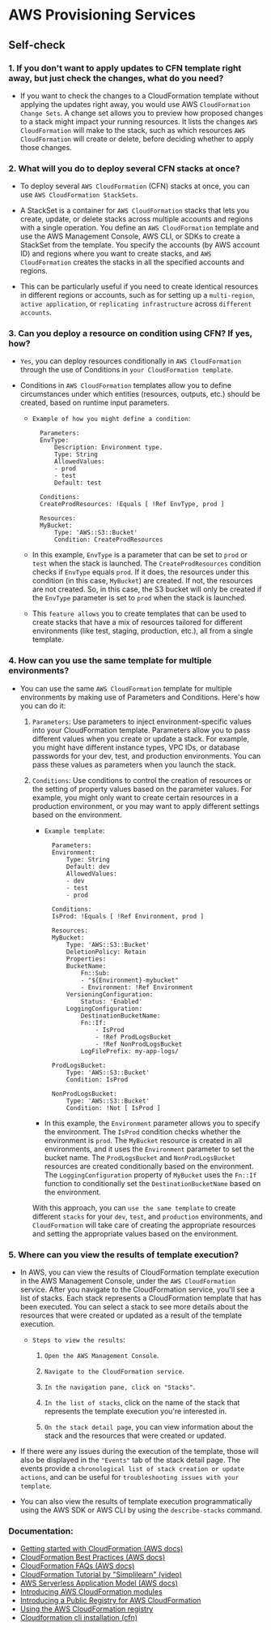 # AWS Provisioning Services

## Self-check

### 1. If you don't want to apply updates to CFN template right away, but just check the changes, what do you need?

  - If you want to check the changes to a CloudFormation template without applying the updates right away, you would use AWS `CloudFormation Change Sets`. A change set allows you to preview how proposed changes to a stack might impact your running resources. It lists the changes `AWS CloudFormation` will make to the stack, such as which resources `AWS CloudFormation` will create or delete, before deciding whether to apply those changes.

### 2. What will you do to deploy several CFN stacks at once?

  - To deploy several `AWS CloudFormation` (CFN) stacks at once, you can use `AWS CloudFormation StackSets`.

  - A StackSet is a container for `AWS CloudFormation` stacks that lets you create, update, or delete stacks across multiple accounts and regions with a single operation. You define an `AWS CloudFormation` template and use the AWS Management Console, AWS CLI, or SDKs to create a StackSet from the template. You specify the accounts (by AWS account ID) and regions where you want to create stacks, and `AWS CloudFormation` creates the stacks in all the specified accounts and regions.

  - This can be particularly useful if you need to create identical resources in different regions or accounts, such as for setting up a `multi-region`, `active application`, or `replicating infrastructure` across `different accounts`.

### 3. Can you deploy a resource on condition using CFN? If yes, how?

  - `Yes`, you can deploy resources conditionally in `AWS CloudFormation` through the use of Conditions in `your CloudFormation template`.

  - Conditions in `AWS CloudFormation` templates allow you to define circumstances under which entities (resources, outputs, etc.) should be created, based on runtime input parameters.
    - `Example of how you might define a condition`:
    
            Parameters:
            EnvType:
                Description: Environment type.
                Type: String
                AllowedValues:
                - prod
                - test
                Default: test

            Conditions: 
            CreateProdResources: !Equals [ !Ref EnvType, prod ]

            Resources: 
            MyBucket:
                Type: 'AWS::S3::Bucket'
                Condition: CreateProdResources
    
    - In this example, `EnvType` is a parameter that can be set to `prod` or `test` when the stack is launched. The `CreateProdResources` condition checks if `EnvType` equals `prod`. If it does, the resources under this condition (in this case, `MyBucket`) are created. If not, the resources are not created. So, in this case, the S3 bucket will only be created if the `EnvType` parameter is set to `prod` when the stack is launched.

    - This `feature allows` you to create templates that can be used to create stacks that have a mix of resources tailored for different environments (like test, staging, production, etc.), all from a single template.

### 4. How can you use the same template for multiple environments?

  - You can use the same `AWS CloudFormation` template for multiple environments by making use of Parameters and Conditions. Here's how you can do it:

    1) `Parameters`: Use parameters to inject environment-specific values into your CloudFormation template. Parameters allow you to pass different values when you create or update a stack. For example, you might have different instance types, VPC IDs, or database passwords for your dev, test, and production environments. You can pass these values as parameters when you launch the stack.

    2) `Conditions`: Use conditions to control the creation of resources or the setting of property values based on the parameter values. For example, you might only want to create certain resources in a production environment, or you may want to apply different settings based on the environment.

        - `Example template`:
            
                Parameters:
                Environment:
                    Type: String
                    Default: dev
                    AllowedValues: 
                    - dev
                    - test
                    - prod

                Conditions:
                IsProd: !Equals [ !Ref Environment, prod ]

                Resources:
                MyBucket:
                    Type: 'AWS::S3::Bucket'
                    DeletionPolicy: Retain
                    Properties:
                    BucketName: 
                        Fn::Sub:
                        - "${Environment}-mybucket"
                        - Environment: !Ref Environment
                    VersioningConfiguration:
                        Status: 'Enabled'
                    LoggingConfiguration:
                        DestinationBucketName: 
                        Fn::If:
                            - IsProd
                            - !Ref ProdLogsBucket
                            - !Ref NonProdLogsBucket
                        LogFilePrefix: my-app-logs/

                ProdLogsBucket:
                    Type: 'AWS::S3::Bucket'
                    Condition: IsProd

                NonProdLogsBucket:
                    Type: 'AWS::S3::Bucket'
                    Condition: !Not [ IsProd ]

        - In this example, the `Environment` parameter allows you to specify the environment. The `IsProd` condition checks whether the environment is `prod`. The `MyBucket` resource is created in all environments, and it uses the `Environment` parameter to set the bucket name. The `ProdLogsBucket` and `NonProdLogsBucket` resources are created conditionally based on the environment. The `LoggingConfiguration` property of `MyBucket` uses the `Fn::If` function to conditionally set the `DestinationBucketName` based on the environment.

        With this approach, you can `use the same template` to create different `stacks` for your `dev`, `test`, and `production` environments, and `CloudFormation` will take care of creating the appropriate resources and setting the appropriate values based on the environment.
        
### 5. Where can you view the results of template execution?

  - In AWS, you can view the results of CloudFormation template execution in the AWS Management Console, under the `AWS CloudFormation` service. After you navigate to the CloudFormation service, you'll see a list of stacks. Each stack represents a CloudFormation template that has been executed. You can select a stack to see more details about the resources that were created or updated as a result of the template execution.

    - `Steps to view the results`:

        1) `Open the AWS Management Console`.

        2) `Navigate to the CloudFormation service`.

        3) `In the navigation pane, click on "Stacks"`.

        4) `In the list of stacks`, click on the name of the stack that represents the template execution you're interested in.

        5) `On the stack detail page`, you can view information about the stack and the resources that were created or updated.

- If there were any issues during the execution of the template, those will also be displayed in the `"Events"` tab of the stack detail page. The events provide a `chronological list of stack creation or update actions`, and can be useful for `troubleshooting issues with your template`.

- You can also view the results of template execution programmatically using the AWS SDK or AWS CLI by using the `describe-stacks` command.

### Documentation: 

- [Getting started with CloudFormation (AWS docs)](https://aws.amazon.com/cloudformation/getting-started/)
- [CloudFormation Best Practices (AWS docs)](https://docs.aws.amazon.com/AWSCloudFormation/latest/UserGuide/best-practices.html)
- [CloudFormation FAQs (AWS docs)](https://aws.amazon.com/cloudformation/faqs/?nc=sn&loc=5)
- [CloudFormation Tutorial by "Simplilearn" (video)](https://aws.amazon.com/cloudformation/faqs/?nc=sn&loc=5)
- [AWS Serverless Application Model (AWS docs)](https://aws.amazon.com/serverless/sam/)
- [Introducing AWS CloudFormation modules](https://aws.amazon.com/blogs/mt/introducing-aws-cloudformation-modules/)
- [Introducing a Public Registry for AWS CloudFormation](https://aws.amazon.com/blogs/aws/introducing-a-public-registry-for-aws-cloudformation/)
- [Using the AWS CloudFormation registry](https://docs.aws.amazon.com/AWSCloudFormation/latest/UserGuide/registry.html)
- [Cloudformation cli installation (cfn)](https://docs.aws.amazon.com/cloudformation-cli/latest/userguide/what-is-cloudformation-cli.html)